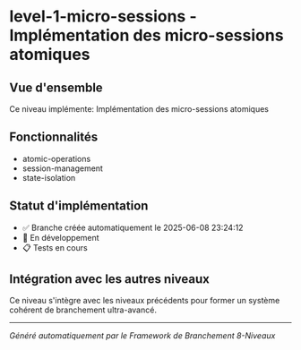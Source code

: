 # level-1-micro-sessions - Implémentation des micro-sessions atomiques

## Vue d'ensemble
Ce niveau implémente: Implémentation des micro-sessions atomiques

## Fonctionnalités

- atomic-operations
- session-management
- state-isolation


## Statut d'implémentation
- ✅ Branche créée automatiquement le 2025-06-08 23:24:12
- 🔧 En développement
- 📋 Tests en cours

## Intégration avec les autres niveaux
Ce niveau s'intègre avec les niveaux précédents pour former un système cohérent de branchement ultra-avancé.

---
*Généré automatiquement par le Framework de Branchement 8-Niveaux*
